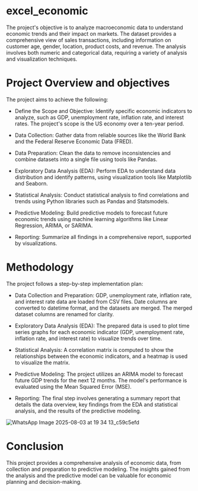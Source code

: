 # excel_economic

The project's objective is to analyze macroeconomic data to understand economic trends and their impact on markets. The dataset provides a comprehensive view of sales transactions, including information on customer age, gender, location, product costs, and revenue.
The analysis involves both numeric and categorical data, requiring a variety of analysis and visualization techniques.

# Project Overview and objectives


The project aims to achieve the following:

 * Define the Scope and Objective: Identify specific economic indicators to analyze, such as GDP, unemployment rate, inflation rate, and interest rates. The project's scope is the US economy over a ten-year period.
   
 * Data Collection: Gather data from reliable sources like the World Bank and the Federal Reserve Economic Data (FRED).
   
 * Data Preparation: Clean the data to remove inconsistencies and combine datasets into a single file using tools like Pandas.
   
 * Exploratory Data Analysis (EDA): Perform EDA to understand data distribution and identify patterns, using visualization tools like Matplotlib and Seaborn.
   
 * Statistical Analysis: Conduct statistical analysis to find correlations and trends using Python libraries such as Pandas and Statsmodels.
   
 * Predictive Modeling: Build predictive models to forecast future economic trends using machine learning algorithms like Linear Regression, ARIMA, or SARIMA.
   
 * Reporting: Summarize all findings in a comprehensive report, supported by visualizations.


# Methodology

The project follows a step-by-step implementation plan:

 * Data Collection and Preparation: GDP, unemployment rate, inflation rate, and interest rate data are loaded from CSV files. Date columns are converted to datetime format, and the datasets are merged. The merged dataset columns are renamed for clarity.
   
 * Exploratory Data Analysis (EDA): The prepared data is used to plot time series graphs for each economic indicator (GDP, unemployment rate, inflation rate, and interest rate) to visualize trends over time.
   
 * Statistical Analysis: A correlation matrix is computed to show the relationships between the economic indicators, and a heatmap is used to visualize the matrix.
   
 * Predictive Modeling: The project utilizes an ARIMA model to forecast future GDP trends for the next 12 months. The model's performance is evaluated using the Mean Squared Error (MSE).
   
 * Reporting: The final step involves generating a summary report that details the data overview, key findings from the EDA and statistical analysis, and the results of the predictive modeling.




![WhatsApp Image 2025-08-03 at 19 34 13_c59c5efd](https://github.com/user-attachments/assets/a12d864e-ca15-4d09-918d-b7cb8e4f48c6)

   
# Conclusion
This project provides a comprehensive analysis of economic data, from collection and preparation to predictive modeling. The insights gained from the analysis and the predictive model can be valuable for economic planning and decision-making.
